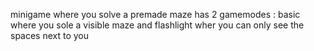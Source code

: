 minigame where you solve a premade maze
has 2 gamemodes : basic where you sole a visible maze and flashlight wher you can only see the spaces next to you
